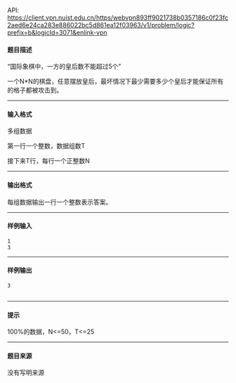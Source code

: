 API: https://client.vpn.nuist.edu.cn/https/webvpn893ff9021738b0357186c0f23fc2aed6e24ca283e886022bc5d861ea12f03963/v1/problem/logic?prefix=b&logicId=3071&enlink-vpn

#### 题目描述

“国际象棋中，一方的皇后数不能超过5个”

一个N\*N的棋盘，任意摆放皇后，最坏情况下最少需要多少个皇后才能保证所有的格子都被攻击到。

---

#### 输入格式

多组数据

第一行一个整数，数据组数T

接下来T行，每行一个正整数N

---

#### 输出格式

每组数据输出一行一个整数表示答案。

---

#### 样例输入
```
1
3

```

---

#### 样例输出
```
3
 

```

---

#### 提示

100%的数据，N<=50，T<=25

---

#### 题目来源

没有写明来源